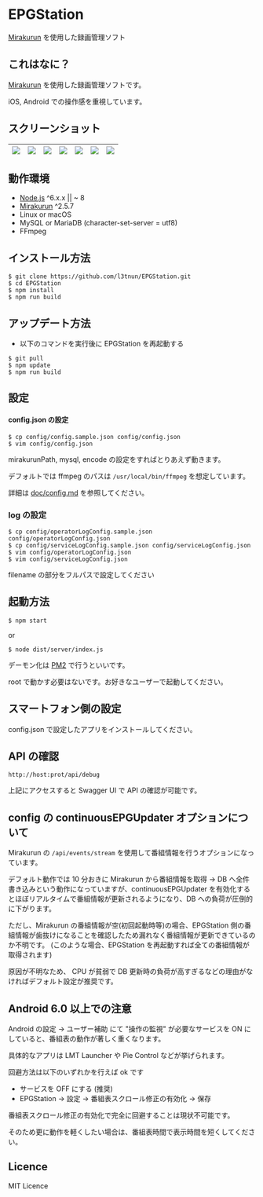 EPGStation
====

[Mirakurun](https://github.com/Chinachu/Mirakurun) を使用した録画管理ソフト

## これはなに？

[Mirakurun](https://github.com/Chinachu/Mirakurun) を使用した録画管理ソフトです。

iOS, Android での操作感を重視しています。

## スクリーンショット

|![](https://raw.githubusercontent.com/wiki/l3tnun/EPGStation/images/demo/top.png)|![](https://raw.githubusercontent.com/wiki/l3tnun/EPGStation/images/demo/live.png)|![](https://raw.githubusercontent.com/wiki/l3tnun/EPGStation/images/demo/program.png)|![](https://raw.githubusercontent.com/wiki/l3tnun/EPGStation/images/demo/recorded.png)|![](https://raw.githubusercontent.com/wiki/l3tnun/EPGStation/images/demo/reserves.png)|![](https://raw.githubusercontent.com/wiki/l3tnun/EPGStation/images/demo/rule.png)|![](https://raw.githubusercontent.com/wiki/l3tnun/EPGStation/images/demo/search.png)|
|---|---|---|---|---|---|---|

## 動作環境

* [Node.js](http://nodejs.org/) ^6.x.x || ~ 8
* [Mirakurun](https://github.com/Chinachu/Mirakurun) ^2.5.7
* Linux or macOS
* MySQL or MariaDB (character-set-server = utf8)
* FFmpeg

## インストール方法
````
$ git clone https://github.com/l3tnun/EPGStation.git
$ cd EPGStation
$ npm install
$ npm run build
````

## アップデート方法
* 以下のコマンドを実行後に EPGStation を再起動する

```
$ git pull
$ npm update
$ npm run build
```

## 設定

#### config.json の設定

````
$ cp config/config.sample.json config/config.json
$ vim config/config.json
````

mirakurunPath, mysql, encode の設定をすればとりあえず動きます。

デフォルトでは ffmpeg のパスは ```/usr/local/bin/ffmpeg``` を想定しています。

詳細は [doc/config.md](doc/config.md) を参照してください。

### log の設定

````
$ cp config/operatorLogConfig.sample.json config/operatorLogConfig.json
$ cp config/serviceLogConfig.sample.json config/serviceLogConfig.json
$ vim config/operatorLogConfig.json
$ vim config/serviceLogConfig.json
````

filename の部分をフルパスで設定してください

## 起動方法
````
$ npm start
````

or

````
$ node dist/server/index.js
````

デーモン化は [PM2](http://pm2.keymetrics.io/) で行うといいです。

root で動かす必要はないです。お好きなユーザーで起動してください。

## スマートフォン側の設定

config.json で設定したアプリをインストールしてください。

## API の確認

````
http://host:prot/api/debug
````

上記にアクセスすると Swagger UI で API の確認が可能です。

## config の continuousEPGUpdater オプションについて

Mirakurun の ```/api/events/stream``` を使用して番組情報を行うオプションになっています。

デフォルト動作では 10 分おきに Mirakurun から番組情報を取得 -> DB へ全件書き込みという動作になっていますが、continuousEPGUpdater を有効化するとほぼリアルタイムで番組情報が更新されるようになり、DB への負荷が圧倒的に下がります。

ただし、Mirakurun の番組情報が空(初回起動時等)の場合、EPGStation 側の番組情報が歯抜けになることを確認したため漏れなく番組情報が更新できているのか不明です。 (このような場合、EPGStation を再起動すれば全ての番組情報が取得されます)

原因が不明なため、 CPU が貧弱で DB 更新時の負荷が高すぎるなどの理由がなければデフォルト設定が推奨です。

## Android 6.0 以上での注意

Android の設定 -> ユーザー補助 にて "操作の監視" が必要なサービスを ON にしていると、番組表の動作が著しく重くなります。

具体的なアプリは LMT Launcher や Pie Control などが挙げられます。

回避方法は以下のいずれかを行えば ok です

* サービスを OFF にする (推奨)
* EPGStation -> 設定 -> 番組表スクロール修正の有効化 -> 保存


番組表スクロール修正の有効化で完全に回避することは現状不可能です。

そのため更に動作を軽くしたい場合は、番組表時間で表示時間を短くしてください。

## Licence

MIT Licence

